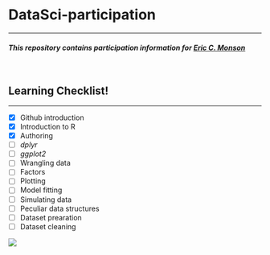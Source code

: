 # **DataSci-participation**

---

#### *This repository contains participation information for [Eric C. Monson](https://github.com/ecmonson)*

<p>&nbsp;</p>

## **Learning Checklist!**

---
- [x] Github introduction
- [x] Introduction to R
- [x] Authoring
- [ ] *dplyr*
- [ ] *ggplot2*
- [ ] Wrangling data
- [ ] Factors
- [ ] Plotting
- [ ] Model fitting
- [ ] Simulating data
- [ ] Peculiar data structures
- [ ] Dataset prearation
- [ ] Dataset cleaning

![](https://media.giphy.com/media/gLFEUVlLAjabfwJEPX/giphy.gif)
